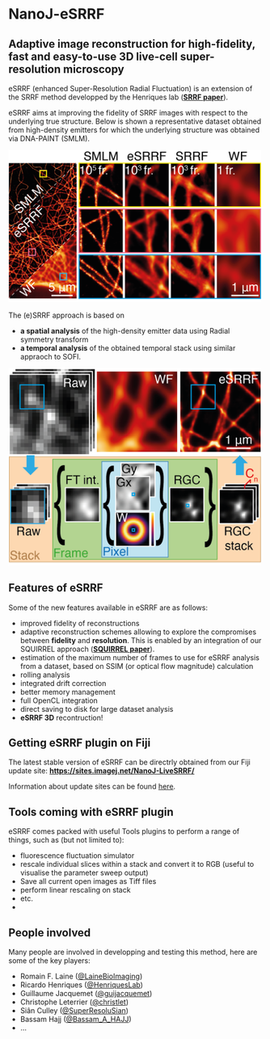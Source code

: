 # NanoJ-eSRRF

## Adaptive image reconstruction for high-fidelity, fast and easy-to-use 3D live-cell super-resolution microscopy

eSRRF (enhanced Super-Resolution Radial Fluctuation) is an extension of the SRRF method developped by the Henriques lab (**[SRRF paper](http://www.nature.com/articles/ncomms12471)**). 

eSRRF aims at improving the fidelity of SRRF images with respect to the underlying true structure. Below is shown a representative dataset obtained from high-density emitters for which the underlying structure was obtained via DNA-PAINT (SMLM). 


<img src="https://github.com/HenriquesLab/NanoJ-eSRRF/blob/master/wiki_files/eSRRF_showcase.png" width="500"/>

The (e)SRRF approach is based on
* **a spatial analysis** of the high-density emitter data using Radial symmetry transform
* **a temporal analysis** of the obtained temporal stack using similar appraoch to SOFI.

<img src="https://github.com/HenriquesLab/NanoJ-eSRRF/blob/master/wiki_files/eSRRF_method.png" width="500"/>

## Features of eSRRF

Some of the new features available in eSRRF are as follows:
* improved fidelity of reconstructions
* adaptive reconstruction schemes allowing to explore the compromises between **fidelity** and **resolution**. This is enabled by an integration of our SQUIRREL approach (**[SQUIRREL paper](https://doi.org/10.1038/nmeth.4605)**).
* estimation of the maximum number of frames to use for eSRRF analysis from a dataset, based on SSIM (or optical flow magnitude) calculation
* rolling analysis
* integrated drift correction
* better memory management
* full OpenCL integration
* direct saving to disk for large dataset analysis
* **eSRRF 3D** recontruction!

## Getting eSRRF plugin on Fiji

The latest stable version of eSRRF can be directrly obtained from our Fiji update site: **https://sites.imagej.net/NanoJ-LiveSRRF/**

Information about update sites can be found [here](https://imagej.net/update-sites/).


## Tools coming with eSRRF plugin

eSRRF comes packed with useful Tools plugins to perform a range of things, such as (but not limited to):
* fluorescence fluctuation simulator
* rescale individual slices within a stack and convert it to RGB (useful to visualise the parameter sweep output)
* Save all current open images as Tiff files
* perform linear rescaling on stack
* etc.
* 

## People involved

Many people are involved in developping and testing this method, here are some of the key players:
* Romain F. Laine ([@LaineBioImaging](https://twitter.com/LaineBioImaging))
* Ricardo Henriques ([@HenriquesLab](https://twitter.com/HenriquesLab))
* Guillaume Jacquemet ([@guijacquemet](https://twitter.com/guijacquemet))
* Christophe Leterrier ([@christlet](https://twitter.com/christlet))
* Siân Culley ([@SuperResoluSian](https://twitter.com/SuperResoluSian))
* Bassam Hajj ([@Bassam_A_HAJJ](https://twitter.com/Bassam_A_HAJJ))
* ...
